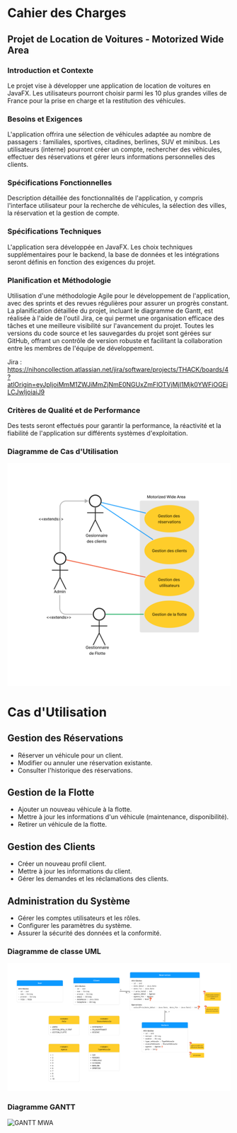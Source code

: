 # Cahier des Charges
## Projet de Location de Voitures - Motorized Wide Area

### Introduction et Contexte
Le projet vise à développer une application de location de voitures en JavaFX. Les utilisateurs pourront choisir parmi les 10 plus grandes villes de France pour la prise en charge et la restitution des véhicules.

### Besoins et Exigences
L'application offrira une sélection de véhicules adaptée au nombre de passagers : familiales, sportives, citadines, berlines, SUV et minibus. Les utilisateurs (interne) pourront créer un compte, rechercher des véhicules, effectuer des réservations et gérer leurs informations personnelles des clients.

### Spécifications Fonctionnelles
Description détaillée des fonctionnalités de l'application, y compris l'interface utilisateur pour la recherche de véhicules, la sélection des villes, la réservation et la gestion de compte.



### Spécifications Techniques
L'application sera développée en JavaFX. Les choix techniques supplémentaires pour le backend, la base de données et les intégrations seront définis en fonction des exigences du projet.


### Planification et Méthodologie
Utilisation d'une méthodologie Agile pour le développement de l'application, avec des sprints et des revues régulières pour assurer un progrès constant. La planification détaillée du projet, incluant le diagramme de Gantt, est réalisée à l'aide de l'outil Jira, ce qui permet une organisation efficace des tâches et une meilleure visibilité sur l'avancement du projet. Toutes les versions du code source et les sauvegardes du projet sont gérées sur GitHub, offrant un contrôle de version robuste et facilitant la collaboration entre les membres de l'équipe de développement.

Jira : https://nihoncollection.atlassian.net/jira/software/projects/THACK/boards/4?atlOrigin=eyJpIjoiMmM1ZWJiMmZjNmE0NGUxZmFlOTVjMjI1Mjk0YWFiOGEiLCJwIjoiaiJ9


### Critères de Qualité et de Performance
Des tests seront effectués pour garantir la performance, la réactivité et la fiabilité de l'application sur différents systèmes d'exploitation.




### Diagramme de Cas d'Utilisation

![UseCase](UseCase.jpg)

# Cas d'Utilisation

## Gestion des Réservations
- Réserver un véhicule pour un client.
- Modifier ou annuler une réservation existante.
- Consulter l'historique des réservations.

## Gestion de la Flotte
- Ajouter un nouveau véhicule à la flotte.
- Mettre à jour les informations d'un véhicule (maintenance, disponibilité).
- Retirer un véhicule de la flotte.

## Gestion des Clients
- Créer un nouveau profil client.
- Mettre à jour les informations du client.
- Gérer les demandes et les réclamations des clients.

## Administration du Système
- Gérer les comptes utilisateurs et les rôles.
- Configurer les paramètres du système.
- Assurer la sécurité des données et la conformité.


### Diagramme de classe UML

![UML](UML.png)

### Diagramme GANTT

![GANTT MWA](https://github.com/HELIK0PTER/MotorizedWideArea/assets/110680560/95b309c9-f3ef-4df9-a8fd-fc1e6034cbd1)


